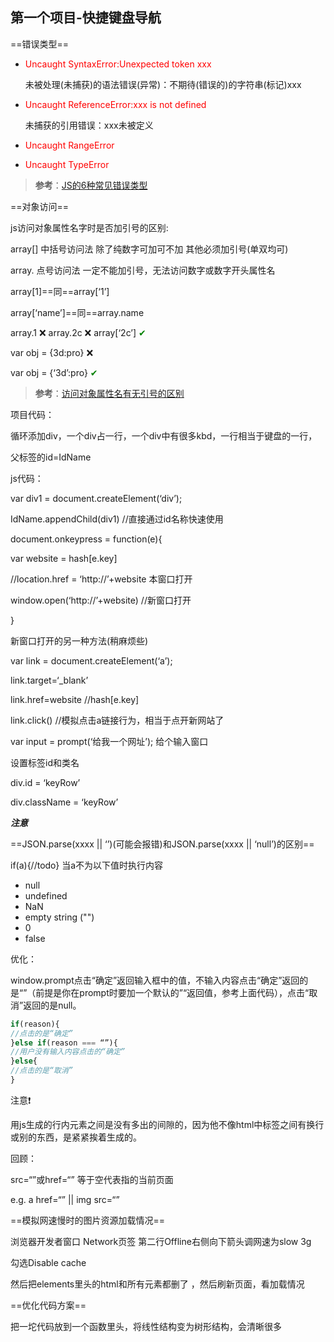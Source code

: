 ## 第一个项目-快捷键盘导航



==错误类型==

- <font color=red>Uncaught SyntaxError:Unexpected token xxx</font>

  未被处理(未捕获)的语法错误(异常)：不期待(错误的)的字符串(标记)xxx

- <font color=red>Uncaught ReferenceError:xxx is not defined </font>

  未捕获的引用错误：xxx未被定义

- <font color=red>Uncaught RangeError</font>
- <font color=red>Uncaught TypeError</font>





> **参考**：[JS的6种常见错误类型](https://www.cnblogs.com/ranyonsue/p/6560190.html)



==对象访问==

js访问对象属性名字时是否加引号的区别:

array[] 中括号访问法 除了纯数字可加可不加 其他必须加引号(单双均可)

array.  点号访问法 一定不能加引号，无法访问数字或数字开头属性名



array[1]==同==array[‘1’]

array[‘name’]==同==array.name



array.1 ❌	array.2c ❌	array[‘2c’] <font color=green>✔</font>

var obj = {3d:pro}  ❌

var obj = {‘3d’:pro} <font color=green>✔</font>



> **参考**：[访问对象属性名有无引号的区别](https://blog.csdn.net/szu_aker/article/details/52468335)





项目代码：



循环添加div，一个div占一行，一个div中有很多kbd，一行相当于键盘的一行，



父标签的id=IdName

js代码：

var div1 = document.createElement(‘div’);

IdName.appendChild(div1)	//直接通过id名称快速使用



document.onkeypress = function(e){

var website = hash[e.key]

//location.href = ‘http://’+website 本窗口打开

window.open(‘http://’+website) //新窗口打开

}

新窗口打开的另一种方法(稍麻烦些)

var link = document.createElement(‘a’);

link.target=‘_blank’

link.href=website	//hash[e.key]

link.click()	//模拟点击a链接行为，相当于点开新网站了





var input = prompt(‘给我一个网址’); 给个输入窗口



设置标签id和类名

div.id = ‘keyRow’

div.className = ‘keyRow’



***注意***

==JSON.parse(xxxx || ‘’)(可能会报错)和JSON.parse(xxxx || ‘null’)的区别==





if(a){//todo} 当a不为以下值时执行内容

- null
- undefined
- NaN
- empty string ("")
- 0
- false



优化：

window.prompt点击“确定”返回输入框中的值，不输入内容点击“确定”返回的是“”（前提是你在prompt时要加一个默认的”“返回值，参考上面代码），点击“取消”返回的是null。

```javascript
if(reason){ 
//点击的是“确定” 
}else if(reason === “”){ 
//用户没有输入内容点击的“确定” 
}else{ 
//点击的是“取消” 
}
```

注意❗

用js生成的行内元素之间是没有多出的间隙的，因为他不像html中标签之间有换行或别的东西，是紧紧挨着生成的。



回顾：

src=“”或href=“” 等于空代表指的当前页面

e.g. a href=“” || img src=“”





==模拟网速慢时的图片资源加载情况==

浏览器开发者窗口 Network页签 第二行Offline右侧向下箭头调网速为slow 3g

勾选Disable cache

然后把elements里头的html和所有元素都删了 ，然后刷新页面，看加载情况



==优化代码方案==

把一坨代码放到一个函数里头，将线性结构变为树形结构，会清晰很多